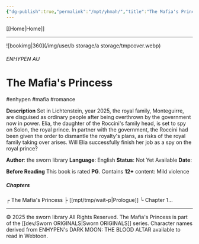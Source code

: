 ```yaml
---
{"dg-publish":true,"permalink":"/mpt/yhmah/","title":"The Mafia's Princess"}
---
```


[[Home\|Home]] 

***
 
![bookimg\|360](/img/user/b storage/a storage/tmpcover.webp)

###### ENHYPEN AU
# The Mafia's Princess
#enhypen #mafia #romance 

**Description**
Set in Lichtenstein, year 2025, the royal family, Monteguirre, are disguised as ordinary people after being overthrown by the government now in power.
Elia, the daughter of the Roccini's family head, is set to spy on Solon, the royal prince. In partner with the government, the Roccini had been given the order to dismantle the royalty's plans, as risks of the royal family taking over arises. Will Elia successfully finish her job as a spy on the royal prince?

**Author**: the sworn library
**Language**: English
**Status**: Not Yet Available
**Date**: 

**Before Reading**
This book is rated **PG**.
Contains **12+** content:
Mild violence
##### Chapters
┌ The Mafia's Princess
├ [[mpt/tmp/wait-p\|Prologue]]
└ Chapter 1...

***
© 2025 the sworn library
All Rights Reserved.
The Mafia's Princess is part of the [[dev/Sworn ORIGINALS\|Sworn ORIGINALS]] series.
Character names derived from ENHYPEN's DARK MOON: THE BLOOD ALTAR available to read in Webtoon.